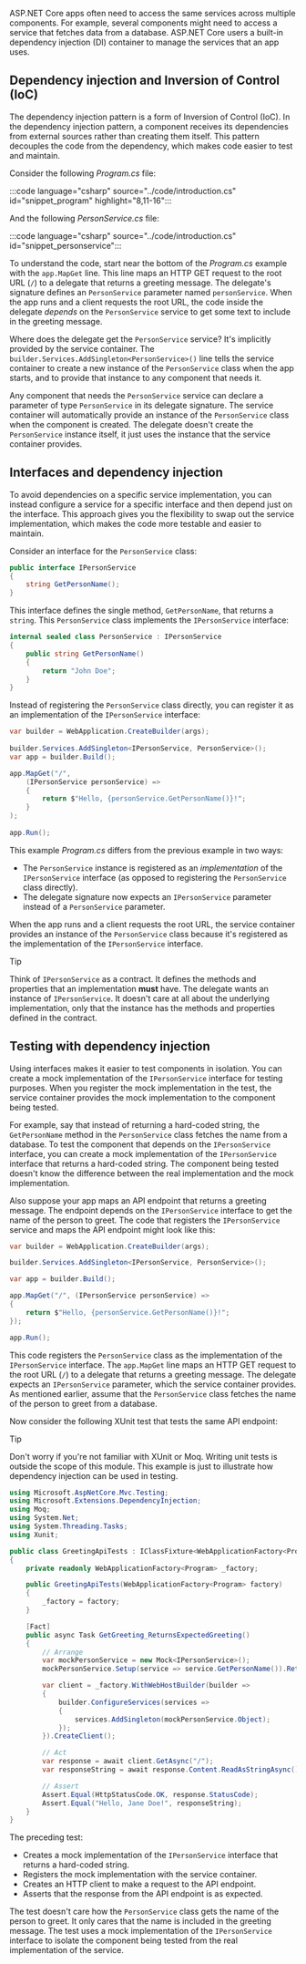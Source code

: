 ASP.NET Core apps often need to access the same services across multiple components. For example, several components might need to access a service that fetches data from a database. ASP.NET Core users a built-in dependency injection (DI) container to manage the services that an app uses.

## Dependency injection and Inversion of Control (IoC)

The dependency injection pattern is a form of Inversion of Control (IoC). In the dependency injection pattern, a component receives its dependencies from external sources rather than creating them itself. This pattern decouples the code from the dependency, which makes code easier to test and maintain.

Consider the following *Program.cs* file:

:::code language="csharp" source="../code/introduction.cs" id="snippet_program" highlight="8,11-16":::

And the following *PersonService.cs* file:

:::code language="csharp" source="../code/introduction.cs" id="snippet_personservice":::

To understand the code, start near the bottom of the *Program.cs* example with the `app.MapGet` line. This line maps an HTTP GET request to the root URL (`/`) to a delegate that returns a greeting message. The delegate's signature defines an `PersonService` parameter named `personService`. When the app runs and a client requests the root URL, the code inside the delegate *depends* on the `PersonService` service to get some text to include in the greeting message.

Where does the delegate get the `PersonService` service? It's implicitly provided by the service container. The `builder.Services.AddSingleton<PersonService>()` line tells the service container to create a new instance of the `PersonService` class when the app starts, and to provide that instance to any component that needs it.

Any component that needs the `PersonService` service can declare a parameter of type `PersonService` in its delegate signature. The service container will automatically provide an instance of the `PersonService` class when the component is created. The delegate doesn't create the `PersonService` instance itself, it just uses the instance that the service container provides.

## Interfaces and dependency injection

To avoid dependencies on a specific service implementation, you can instead configure a service for a specific interface and then depend just on the interface. This approach gives you the flexibility to swap out the service implementation, which makes the code more testable and easier to maintain.

Consider an interface for the `PersonService` class:

```csharp
public interface IPersonService
{
    string GetPersonName();
}
```

This interface defines the single method, `GetPersonName`, that returns a `string`. This `PersonService` class implements the `IPersonService` interface:

```csharp
internal sealed class PersonService : IPersonService
{
    public string GetPersonName()
    {
        return "John Doe";
    }
}
```

Instead of registering the `PersonService` class directly, you can register it as an implementation of the `IPersonService` interface:

```csharp
var builder = WebApplication.CreateBuilder(args);
    
builder.Services.AddSingleton<IPersonService, PersonService>();
var app = builder.Build();

app.MapGet("/", 
    (IPersonService personService) => 
    {
        return $"Hello, {personService.GetPersonName()}!";
    }
);
    
app.Run();
```

This example *Program.cs* differs from the previous example in two ways:

- The `PersonService` instance is registered as an *implementation* of the `IPersonService` interface (as opposed to registering the `PersonService` class directly).
- The delegate signature now expects an `IPersonService` parameter instead of a `PersonService` parameter.

When the app runs and a client requests the root URL, the service container provides an instance of the `PersonService` class because it's registered as the implementation of the `IPersonService` interface.

> [!TIP]
> Think of `IPersonService` as a contract. It defines the methods and properties that an implementation **must** have. The delegate wants an instance of `IPersonService`. It doesn't care at all about the underlying implementation, only that the instance has the methods and properties defined in the contract.

## Testing with dependency injection

Using interfaces makes it easier to test components in isolation. You can create a mock implementation of the `IPersonService` interface for testing purposes. When you register the mock implementation in the test, the service container provides the mock implementation to the component being tested.

For example, say that instead of returning a hard-coded string, the `GetPersonName` method in the `PersonService` class fetches the name from a database. To test the component that depends on the `IPersonService` interface, you can create a mock implementation of the `IPersonService` interface that returns a hard-coded string. The component being tested doesn't know the difference between the real implementation and the mock implementation.

Also suppose your app maps an API endpoint that returns a greeting message. The endpoint depends on the `IPersonService` interface to get the name of the person to greet. The code that registers the `IPersonService` service and maps the API endpoint might look like this:

```csharp
var builder = WebApplication.CreateBuilder(args);

builder.Services.AddSingleton<IPersonService, PersonService>();

var app = builder.Build();

app.MapGet("/", (IPersonService personService) =>
{
    return $"Hello, {personService.GetPersonName()}!";
});

app.Run();
```

This code registers the `PersonService` class as the implementation of the `IPersonService` interface. The `app.MapGet` line maps an HTTP GET request to the root URL (`/`) to a delegate that returns a greeting message. The delegate expects an `IPersonService` parameter, which the service container provides. As mentioned earlier, assume that the `PersonService` class fetches the name of the person to greet from a database.

Now consider the following XUnit test that tests the same API endpoint:

> [!TIP]
> Don't worry if you're not familiar with XUnit or Moq. Writing unit tests is outside the scope of this module.  This example is just to illustrate how dependency injection can be used in testing.
    
```csharp
using Microsoft.AspNetCore.Mvc.Testing;
using Microsoft.Extensions.DependencyInjection;
using Moq;
using System.Net;
using System.Threading.Tasks;
using Xunit;

public class GreetingApiTests : IClassFixture<WebApplicationFactory<Program>>
{
    private readonly WebApplicationFactory<Program> _factory;

    public GreetingApiTests(WebApplicationFactory<Program> factory)
    {
        _factory = factory;
    }

    [Fact]
    public async Task GetGreeting_ReturnsExpectedGreeting()
    {
        // Arrange
        var mockPersonService = new Mock<IPersonService>();
        mockPersonService.Setup(service => service.GetPersonName()).Returns("Jane Doe");

        var client = _factory.WithWebHostBuilder(builder =>
        {
            builder.ConfigureServices(services =>
            {
                services.AddSingleton(mockPersonService.Object);
            });
        }).CreateClient();

        // Act
        var response = await client.GetAsync("/");
        var responseString = await response.Content.ReadAsStringAsync();

        // Assert
        Assert.Equal(HttpStatusCode.OK, response.StatusCode);
        Assert.Equal("Hello, Jane Doe!", responseString);
    }
}
```

The preceding test:

- Creates a mock implementation of the `IPersonService` interface that returns a hard-coded string.
- Registers the mock implementation with the service container.
- Creates an HTTP client to make a request to the API endpoint.
- Asserts that the response from the API endpoint is as expected.

The test doesn't care how the `PersonService` class gets the name of the person to greet. It only cares that the name is included in the greeting message. The test uses a mock implementation of the `IPersonService` interface to isolate the component being tested from the real implementation of the service. 
